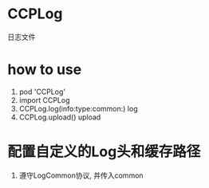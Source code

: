 # CCPLog
日志文件
# how to use
1. pod 'CCPLog'
2. import CCPLog
3. CCPLog.log(info:type:common:) log
4. CCPLog.upload() upload
# 配置自定义的Log头和缓存路径
1. 遵守LogCommon协议, 并传入common
